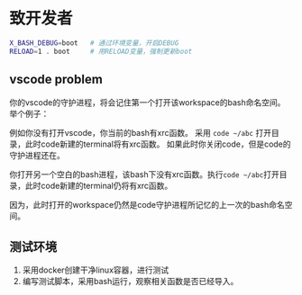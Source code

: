 # 致开发者

```bash
X_BASH_DEBUG=boot   # 通过环境变量，开启DEBUG
RELOAD=1 . boot     # 用RELOAD变量，强制更新boot
```

## vscode problem

你的vscode的守护进程，将会记住第一个打开该workspace的bash命名空间。
举个例子：

例如你没有打开vscode，你当前的bash有xrc函数。
采用 `code ~/abc` 打开目录，此时code新建的terminal将有xrc函数。
如果此时你关闭code，但是code的守护进程还在。

你打开另一个空白的bash进程，该bash下没有xrc函数。执行`code ~/abc`打开目录，此时code新建的terminal仍将有xrc函数。

因为，此时打开的workspace仍然是code守护进程所记忆的上一次的bash命名空间。

## 测试环境

1. 采用docker创建干净linux容器，进行测试
2. 编写测试脚本，采用bash运行，观察相关函数是否已经导入。
